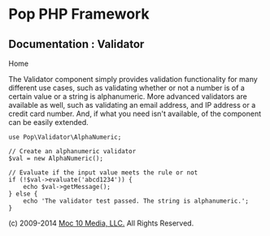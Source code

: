 Pop PHP Framework
=================

Documentation : Validator
-------------------------

Home

The Validator component simply provides validation functionality for
many different use cases, such as validating whether or not a number is
of a certain value or a string is alphanumeric. More advanced validators
are available as well, such as validating an email address, and IP
address or a credit card number. And, if what you need isn't available,
of the component can be easily extended.

    use Pop\Validator\AlphaNumeric;

    // Create an alphanumeric validator
    $val = new AlphaNumeric();

    // Evaluate if the input value meets the rule or not
    if (!$val->evaluate('abcd1234')) {
        echo $val->getMessage();
    } else {
        echo 'The validator test passed. The string is alphanumeric.';
    }

\(c) 2009-2014 [Moc 10 Media, LLC.](http://www.moc10media.com) All
Rights Reserved.
